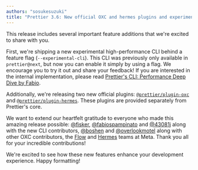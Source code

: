 ```yaml
---
authors: "sosukesuzuki"
title: "Prettier 3.6: New official OXC and hermes plugins and experimental fast CLI!"
---
```


This release includes several important feature additions that we're excited to share with you.

First, we're shipping a new experimental high-performance CLI behind a feature flag (`--experimental-cli`). This CLI was previously only available in `prettier@next`, but now you can enable it simply by using a flag. We encourage you to try it out and share your feedback! If you are interested in the internal implementation, please read [Prettier's CLI: Performance Deep Dive by Fabio](https://prettier.io/blog/2023/11/30/cli-deep-dive).

Additionally, we're releasing two new official plugins: [`@prettier/plugin-oxc`](https://github.com/prettier/prettier/tree/main/packages/plugin-oxc) and [`@prettier/plugin-hermes`](https://github.com/prettier/prettier/tree/main/packages/plugin-hermes). These plugins are provided separately from Prettier's core.

We want to extend our heartfelt gratitude to everyone who made this amazing release possible: [@fisker](https://github.com/fisker), [@fabiospampinato](https://github.com/fabiospampinato) and [@43081j](https://github.com/43081j) along with the new CLI contributors, [@boshen](https://github.com/boshen) and [@overlookmotel](https://github.com/overlookmotel) along with other OXC contributors, the [Flow](https://flow.org/) and [Hermes](https://github.com/facebook/hermes/blob/main/README.md) teams at Meta. Thank you all for your incredible contributions!

We're excited to see how these new features enhance your development experience. Happy formatting!
